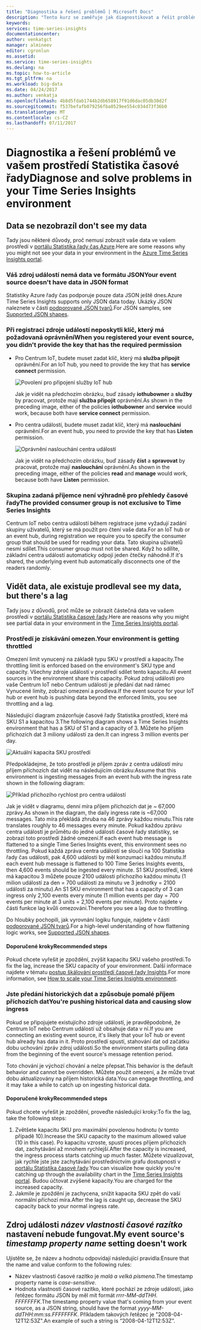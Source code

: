```yaml
---
title: "Diagnostika a řešení problémů | Microsoft Docs"
description: "Tento kurz se zaměřuje jak diagnostikovat a řešit problémy ve vašem prostředí Statistika časové řady"
keywords: 
services: time-series-insights
documentationcenter: 
author: venkatgct
manager: almineev
editor: cgronlun
ms.assetid: 
ms.service: time-series-insights
ms.devlang: na
ms.topic: how-to-article
ms.tgt_pltfrm: na
ms.workload: big-data
ms.date: 04/24/2017
ms.author: venkatja
ms.openlocfilehash: 4b8d5fdab1744b2db658917f91d6dac05db30d2f
ms.sourcegitcommit: f537befafb079256fba0529ee554c034d73f36b0
ms.translationtype: MT
ms.contentlocale: cs-CZ
ms.lasthandoff: 07/11/2017
---
```

# <a name="diagnose-and-solve-problems-in-your-time-series-insights-environment"></a><span data-ttu-id="f858b-103">Diagnostika a řešení problémů ve vašem prostředí Statistika časové řady</span><span class="sxs-lookup"><span data-stu-id="f858b-103">Diagnose and solve problems in your Time Series Insights environment</span></span>

## <a name="i-dont-see-my-data"></a><span data-ttu-id="f858b-104">Data se nezobrazí</span><span class="sxs-lookup"><span data-stu-id="f858b-104">I don't see my data</span></span>
<span data-ttu-id="f858b-105">Tady jsou některé důvody, proč nemusí zobrazit vaše data ve vašem prostředí v [portálu Statistika řady čas Azure](https://insights.timeseries.azure.com).</span><span class="sxs-lookup"><span data-stu-id="f858b-105">Here are some reasons why you might not see your data in your environment in the [Azure Time Series Insights portal](https://insights.timeseries.azure.com).</span></span>

### <a name="your-event-source-doesnt-have-data-in-json-format"></a><span data-ttu-id="f858b-106">Váš zdroj událostí nemá data ve formátu JSON</span><span class="sxs-lookup"><span data-stu-id="f858b-106">Your event source doesn't have data in JSON format</span></span>
<span data-ttu-id="f858b-107">Statistiky Azure řady čas podporuje pouze data JSON ještě dnes.</span><span class="sxs-lookup"><span data-stu-id="f858b-107">Azure Time Series Insights supports only JSON data today.</span></span> <span data-ttu-id="f858b-108">Ukázky JSON naleznete v části [podporované JSON tvarů](time-series-insights-send-events.md#supported-json-shapes).</span><span class="sxs-lookup"><span data-stu-id="f858b-108">For JSON samples, see [Supported JSON shapes](time-series-insights-send-events.md#supported-json-shapes).</span></span>

### <a name="when-you-registered-your-event-source-you-didnt-provide-the-key-that-has-the-required-permission"></a><span data-ttu-id="f858b-109">Při registraci zdroje událostí neposkytli klíč, který má požadovaná oprávnění</span><span class="sxs-lookup"><span data-stu-id="f858b-109">When you registered your event source, you didn't provide the key that has the required permission</span></span>
* <span data-ttu-id="f858b-110">Pro Centrum IoT, budete muset zadat klíč, který má **služba připojit** oprávnění.</span><span class="sxs-lookup"><span data-stu-id="f858b-110">For an IoT hub, you need to provide the key that has **service connect** permission.</span></span>

   ![Povolení pro připojení služby IoT hub](media/diagnose-and-solve-problems/iothub-serviceconnect-permissions.png)

   <span data-ttu-id="f858b-112">Jak je vidět na předchozím obrázku, buď zásady **iothubowner** a **služby** by pracovat, protože mají **služba připojit** oprávnění.</span><span class="sxs-lookup"><span data-stu-id="f858b-112">As shown in the preceding image, either of the policies **iothubowner** and **service** would work, because both have **service connect** permission.</span></span>
* <span data-ttu-id="f858b-113">Pro centra událostí, budete muset zadat klíč, který má **naslouchání** oprávnění.</span><span class="sxs-lookup"><span data-stu-id="f858b-113">For an event hub, you need to provide the key that has **Listen** permission.</span></span>

   ![Oprávnění naslouchání centra událostí](media/diagnose-and-solve-problems/eventhub-listen-permissions.png)

   <span data-ttu-id="f858b-115">Jak je vidět na předchozím obrázku, buď zásady **číst** a **spravovat** by pracovat, protože mají **naslouchání** oprávnění.</span><span class="sxs-lookup"><span data-stu-id="f858b-115">As shown in the preceding image, either of the policies **read** and **manage** would work, because both have **Listen** permission.</span></span>

### <a name="the-provided-consumer-group-is-not-exclusive-to-time-series-insights"></a><span data-ttu-id="f858b-116">Skupina zadaná příjemce není výhradně pro přehledy časové řady</span><span class="sxs-lookup"><span data-stu-id="f858b-116">The provided consumer group is not exclusive to Time Series Insights</span></span>
<span data-ttu-id="f858b-117">Centrum IoT nebo centra událostí během registrace jsme vyžadují zadání skupiny uživatelů, který se má použít pro čtení vaše data.</span><span class="sxs-lookup"><span data-stu-id="f858b-117">For an IoT hub or an event hub, during registration we require you to specify the consumer group that should be used for reading your data.</span></span> <span data-ttu-id="f858b-118">Tato skupina uživatelů nesmí sdílet.</span><span class="sxs-lookup"><span data-stu-id="f858b-118">This consumer group must not be shared.</span></span> <span data-ttu-id="f858b-119">Když ho sdílíte, základní centra událostí automaticky odpojí jeden čtečky náhodně.</span><span class="sxs-lookup"><span data-stu-id="f858b-119">If it's shared, the underlying event hub automatically disconnects one of the readers randomly.</span></span>

## <a name="i-see-my-data-but-theres-a-lag"></a><span data-ttu-id="f858b-120">Vidět data, ale existuje prodleva</span><span class="sxs-lookup"><span data-stu-id="f858b-120">I see my data, but there's a lag</span></span>
<span data-ttu-id="f858b-121">Tady jsou z důvodů, proč může se zobrazit částečná data ve vašem prostředí v [portálu Statistika časové řady](https://insights.timeseries.azure.com).</span><span class="sxs-lookup"><span data-stu-id="f858b-121">Here are reasons why you might see partial data in your environment in the [Time Series Insights portal](https://insights.timeseries.azure.com).</span></span>

### <a name="your-environment-is-getting-throttled"></a><span data-ttu-id="f858b-122">Prostředí je získávání omezen.</span><span class="sxs-lookup"><span data-stu-id="f858b-122">Your environment is getting throttled</span></span>
<span data-ttu-id="f858b-123">Omezení limit vynucený na základě typu SKU v prostředí a kapacity.</span><span class="sxs-lookup"><span data-stu-id="f858b-123">The throttling limit is enforced based on the environment's SKU type and capacity.</span></span> <span data-ttu-id="f858b-124">Všechny zdroje událostí v prostředí sdílet tento kapacitu.</span><span class="sxs-lookup"><span data-stu-id="f858b-124">All event sources in the environment share this capacity.</span></span> <span data-ttu-id="f858b-125">Pokud zdroj události pro vaše Centrum IoT nebo Centrum událostí je předání dat nad rámec Vynucené limity, zobrazí omezení a prodleva.</span><span class="sxs-lookup"><span data-stu-id="f858b-125">If the event source for your IoT hub or event hub is pushing data beyond the enforced limits, you see throttling and a lag.</span></span>

<span data-ttu-id="f858b-126">Následující diagram znázorňuje časové řady Statistika prostředí, které má SKU S1 a kapacitou 3.</span><span class="sxs-lookup"><span data-stu-id="f858b-126">The following diagram shows a Time Series Insights environment that has a SKU of S1 and a capacity of 3.</span></span> <span data-ttu-id="f858b-127">Můžete ho příjem příchozích dat 3 miliony událostí za den.</span><span class="sxs-lookup"><span data-stu-id="f858b-127">It can ingress 3 million events per day.</span></span>

![Aktuální kapacita SKU prostředí](media/diagnose-and-solve-problems/environment-sku-current-capacity.png)

<span data-ttu-id="f858b-129">Předpokládejme, že toto prostředí je příjem zpráv z centra událostí míru příjem příchozích dat vidět na následujícím obrázku:</span><span class="sxs-lookup"><span data-stu-id="f858b-129">Assume that this environment is ingesting messages from an event hub with the ingress rate shown in the following diagram:</span></span>

![Příklad příchozího rychlost pro centra událostí](media/diagnose-and-solve-problems/eventhub-ingress-rate.png)

<span data-ttu-id="f858b-131">Jak je vidět v diagramu, denní míra příjem příchozích dat je ~ 67,000 zprávy.</span><span class="sxs-lookup"><span data-stu-id="f858b-131">As shown in the diagram, the daily ingress rate is ~67,000 messages.</span></span> <span data-ttu-id="f858b-132">Tato míra překládá zhruba na 46 zprávy každou minutu.</span><span class="sxs-lookup"><span data-stu-id="f858b-132">This rate translates roughly to 46 messages every minute.</span></span> <span data-ttu-id="f858b-133">Pokud každou zprávu centra událostí je průmětu do jedné události časové řady statistiky, se zobrazí toto prostředí žádné omezení.</span><span class="sxs-lookup"><span data-stu-id="f858b-133">If each event hub message is flattened to a single Time Series Insights event, this environment sees no throttling.</span></span> <span data-ttu-id="f858b-134">Pokud každá zpráva centra událostí se sloučí na 100 Statistika řady čas události, pak 4,600 události by měl konzumaci každou minutu.</span><span class="sxs-lookup"><span data-stu-id="f858b-134">If each event hub message is flattened to 100 Time Series Insights events, then 4,600 events should be ingested every minute.</span></span> <span data-ttu-id="f858b-135">S1 SKU prostředí, které má kapacitou 3 můžete pouze 2100 události příchozího každou minutu (1 milion událostí za den = 700 události za minutu ve 3 jednotky = 2100 události za minutu).</span><span class="sxs-lookup"><span data-stu-id="f858b-135">An S1 SKU environment that has a capacity of 3 can ingress only 2,100 events every minute (1 million events per day = 700 events per minute at 3 units = 2,100 events per minute).</span></span> <span data-ttu-id="f858b-136">Proto najdete v části funkce lag kvůli omezování.</span><span class="sxs-lookup"><span data-stu-id="f858b-136">Therefore you see a lag due to throttling.</span></span> 

<span data-ttu-id="f858b-137">Do hloubky pochopili, jak vyrovnání logiku funguje, najdete v části [podporované JSON tvarů](time-series-insights-send-events.md#supported-json-shapes).</span><span class="sxs-lookup"><span data-stu-id="f858b-137">For a high-level understanding of how flattening logic works, see [Supported JSON shapes](time-series-insights-send-events.md#supported-json-shapes).</span></span>

#### <a name="recommended-steps"></a><span data-ttu-id="f858b-138">Doporučené kroky</span><span class="sxs-lookup"><span data-stu-id="f858b-138">Recommended steps</span></span>
<span data-ttu-id="f858b-139">Pokud chcete vyřešit je zpoždění, zvýšit kapacitu SKU vašeho prostředí.</span><span class="sxs-lookup"><span data-stu-id="f858b-139">To fix the lag, increase the SKU capacity of your environment.</span></span> <span data-ttu-id="f858b-140">Další informace najdete v tématu [postup škálování prostředí časové řady Insights](time-series-insights-how-to-scale-your-environment.md).</span><span class="sxs-lookup"><span data-stu-id="f858b-140">For more information, see [How to scale your Time Series Insights environment](time-series-insights-how-to-scale-your-environment.md).</span></span>

### <a name="youre-pushing-historical-data-and-causing-slow-ingress"></a><span data-ttu-id="f858b-141">Jste předání historických dat a způsobuje pomalé příjem příchozích dat</span><span class="sxs-lookup"><span data-stu-id="f858b-141">You're pushing historical data and causing slow ingress</span></span>
<span data-ttu-id="f858b-142">Pokud se připojujete existujícího zdroje událostí, je pravděpodobné, že Centrum IoT nebo Centrum událostí už obsahuje data v ní.</span><span class="sxs-lookup"><span data-stu-id="f858b-142">If you are connecting an existing event source, it's likely that your IoT hub or event hub already has data in it.</span></span> <span data-ttu-id="f858b-143">Proto prostředí spustí, stahování dat od začátku dobu uchování zpráv zdroj události.</span><span class="sxs-lookup"><span data-stu-id="f858b-143">So the environment starts pulling data from the beginning of the event source's message retention period.</span></span> 

<span data-ttu-id="f858b-144">Toto chování je výchozí chování a nelze přepsat.</span><span class="sxs-lookup"><span data-stu-id="f858b-144">This behavior is the default behavior and cannot be overridden.</span></span> <span data-ttu-id="f858b-145">Můžete použít omezení, a že může trvat dobu aktualizovány na příjem historická data.</span><span class="sxs-lookup"><span data-stu-id="f858b-145">You can engage throttling, and it may take a while to catch up on ingesting historical data.</span></span>

#### <a name="recommended-steps"></a><span data-ttu-id="f858b-146">Doporučené kroky</span><span class="sxs-lookup"><span data-stu-id="f858b-146">Recommended steps</span></span>
<span data-ttu-id="f858b-147">Pokud chcete vyřešit je zpoždění, proveďte následující kroky:</span><span class="sxs-lookup"><span data-stu-id="f858b-147">To fix the lag, take the following steps:</span></span>
1. <span data-ttu-id="f858b-148">Zvětšete kapacitu SKU pro maximální povolenou hodnotu (v tomto případě 10).</span><span class="sxs-lookup"><span data-stu-id="f858b-148">Increase the SKU capacity to the maximum allowed value (10 in this case).</span></span> <span data-ttu-id="f858b-149">Po kapacitu vzroste, spustí proces příjem příchozích dat, zachytávání až mnohem rychlejší.</span><span class="sxs-lookup"><span data-stu-id="f858b-149">After the capacity is increased, the ingress process starts catching up much faster.</span></span> <span data-ttu-id="f858b-150">Můžete vizualizovat, jak rychle jste jste zachytávání prostřednictvím grafu dostupnosti v [portálu Statistika časové řady](https://insights.timeseries.azure.com).</span><span class="sxs-lookup"><span data-stu-id="f858b-150">You can visualize how quickly you're catching up through the availability chart in the [Time Series Insights portal](https://insights.timeseries.azure.com).</span></span> <span data-ttu-id="f858b-151">Budou účtovat zvýšené kapacity.</span><span class="sxs-lookup"><span data-stu-id="f858b-151">You are charged for the increased capacity.</span></span>
2. <span data-ttu-id="f858b-152">Jakmile je zpoždění je zachycena, snížit kapacita SKU zpět do vaší normální příchozí míra.</span><span class="sxs-lookup"><span data-stu-id="f858b-152">After the lag is caught up, decrease the SKU capacity back to your normal ingress rate.</span></span>

## <a name="my-event-sources-timestamp-property-name-setting-doesnt-work"></a><span data-ttu-id="f858b-153">Zdroj události *název vlastnosti časové razítko* nastavení nebude fungovat.</span><span class="sxs-lookup"><span data-stu-id="f858b-153">My event source's *timestamp property name* setting doesn't work</span></span>
<span data-ttu-id="f858b-154">Ujistěte se, že název a hodnotu odpovídají následující pravidla:</span><span class="sxs-lookup"><span data-stu-id="f858b-154">Ensure that the name and value conform to the following rules:</span></span>
* <span data-ttu-id="f858b-155">Název vlastnosti časové razítko je _malá a velká písmena_.</span><span class="sxs-lookup"><span data-stu-id="f858b-155">The timestamp property name is _case-sensitive_.</span></span>
* <span data-ttu-id="f858b-156">Hodnota vlastnosti časové razítko, které pochází ze zdroje událostí, jako řetězec formátu JSON by měl mít formát _rrrr-MM-ddTHH. FFFFFFFK_.</span><span class="sxs-lookup"><span data-stu-id="f858b-156">The timestamp property value that's coming from your event source, as a JSON string, should have the format _yyyy-MM-ddTHH:mm:ss.FFFFFFFK_.</span></span> <span data-ttu-id="f858b-157">Příkladem takových řetězec je "2008-04-12T12:53Z".</span><span class="sxs-lookup"><span data-stu-id="f858b-157">An example of such a string is “2008-04-12T12:53Z”.</span></span>
